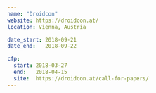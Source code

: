 ```yaml
---
name: "Droidcon"
website: https://droidcon.at/
location: Vienna, Austria

date_start: 2018-09-21
date_end:   2018-09-22

cfp:
  start: 2018-03-27
  end:   2018-04-15
  site:  https://droidcon.at/call-for-papers/
---
```

